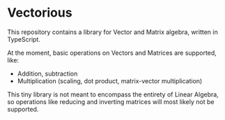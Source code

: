 # Vectorious
This repository contains a library for Vector and Matrix algebra, written in TypeScript.

At the moment, basic operations on Vectors and Matrices are supported, like:
- Addition, subtraction
- Multiplication (scaling, dot product, matrix-vector multiplication)

This tiny library is not meant to encompass the entirety of Linear Algebra, so operations like reducing and inverting matrices will most likely not be supported.
